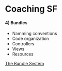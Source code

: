 Coaching SF
===========================

#### **4) Bundles**
* Namming conventions  
* Code organization  
* Controllers  
* Views  
* Resources    

[The Bundle System](https://symfony.com/doc/2.3/book/bundles.html)  
